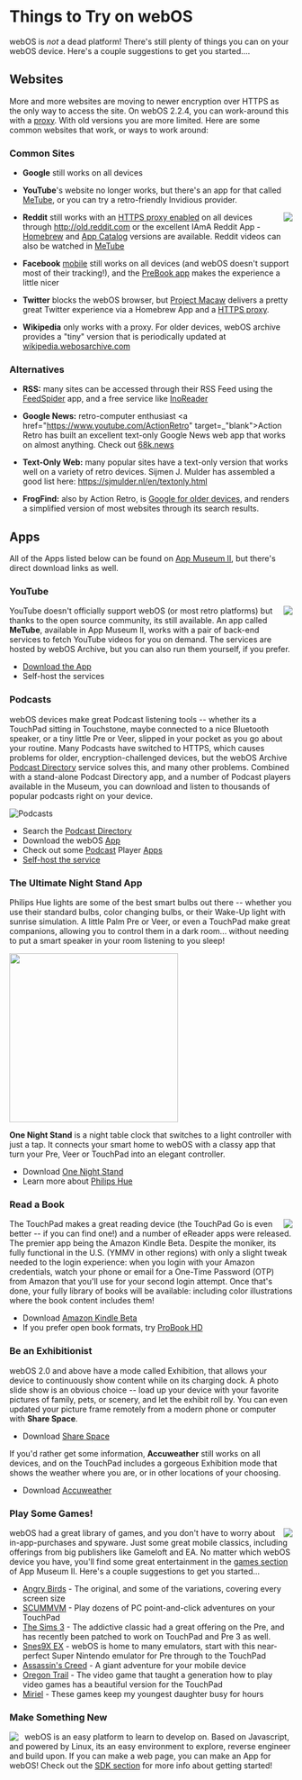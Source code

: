 # Things to Try on webOS
webOS is *not* a dead platform! There's still plenty of things you can on your webOS device. Here's a couple suggestions to get you started....

## Websites

More and more websites are moving to newer encryption over HTTPS as the only way to access the site. On webOS 2.2.4, you can work-around this with a [proxy](proxysetup.md). With old versions you are more limited. Here are some common websites that work, or ways to work around:

### Common Sites
* **Google** still works on all devices

* **YouTube**'s website no longer works, but there's an app for that called [MeTube](#youtube), or you can try a retro-friendly Invidious provider.

* **Reddit** <img src="../images/reddit.png" align="right" style="padding-left: 8px">still works with an [HTTPS proxy enabled](proxysetup.md) on all devices through <a href="http://old.reddit.com" target="_blank">http://old.reddit.com</a> or the excellent IAmA Reddit App - <a href="https://preware.pivotce.com/package/com.tehtorq.reddit-hb" target="_blank">Homebrew</a> and <a href="http://appcatalog.webosarchive.com/showMuseumDetails.php?search=iama&app=10842" target="_top">App Catalog</a> versions are available. Reddit videos can also be watched in [MeTube](#youtube)

* **Facebook** <a href="http://m.facebook.com" target="_blank">mobile</a> still works on all devices (and webOS doesn't support most of their tracking!), and the <a href="http://appcatalog.webosarchive.com/showMuseumDetails.php?search=prebook&app=1005784" target="_top">PreBook app</a> makes the experience a little nicer

* **Twitter** blocks the webOS browser, but <a href="https://preware.pivotce.com/package/net.minego.phnx" target="_blank">Project Macaw</a> delivers a pretty great Twitter experience via a Homebrew App and a [HTTPS proxy](proxysetup.md).

* **Wikipedia** only works with a proxy. For older devices, webOS archive provides a "tiny" version that is periodically updated at <a href="http://wikipedia.webosarchive.com" target="_blank">wikipedia.webosarchive.com</a>

### Alternatives
* **RSS:** many sites can be accessed through their RSS Feed using the <a href="http://appcatalog.webosarchive.com/showMuseum.php?search=feedspider" target="_top">FeedSpider</a> app, and a free service like <a href="http://www.inoreader.com" target="_blank">InoReader</a>

* **Google News:** retro-computer enthusiast <a href="https://www.youtube.com/ActionRetro" target=_"blank">Action Retro</a> has built an excellent text-only Google News web app that works on almost anything. Check out <a href="http://68k.news/" target="_blank">68k.news</a>

* **Text-Only Web:** many popular sites have a text-only version that works well on a variety of retro devices. Sijmen J. Mulder has assembled a good list here: <a href="https://sjmulder.nl/en/textonly.html" target="_blank">https://sjmulder.nl/en/textonly.html</a>

* **FrogFind:** also by Action Retro, is <a href="http://www.frogfind.com/" target="_blank">Google for older devices</a>, and renders a simplified version of most websites through its search results. 

## Apps

All of the Apps listed below can be found on [App Museum II](appstores.md#install-webos-app-museum-ii), but there's direct download links as well.

### YouTube
<img src="http://www.jonandnic.com/webos/metube/icon.png" align="right" style="padding-left: 8px">YouTube doesn't officially support webOS (or most retro platforms) but thanks to the open source community, its still available. An app called **MeTube**, available in App Museum II, works with a pair of back-end services to fetch YouTube videos for you on demand. The services are hosted by webOS Archive, but you can also run them yourself, if you prefer.

* <a href="http://appcatalog.webosarchive.com/showMuseumDetails.php?search=metube&app=1005774" target="_top">Download the App</a>
* <a herf="https://github.com/codepoet80/metube-php-servicewrapper" target="_blank">Self-host the services</a>

### Podcasts
webOS devices make great Podcast listening tools -- whether its a TouchPad sitting in Touchstone, maybe connected to a nice Bluetooth speaker, or a tiny little Pre or Veer, slipped in your pocket as you go about your routine. Many Podcasts have switched to HTTPS, which causes problems for older, encryption-challenged devices, but the webOS Archive <a href="http://podcasts.webosarchive.com" target="_top">Podcast Directory</a> service solves this, and many other problems. Combined with a stand-alone Podcast Directory app, and a number of Podcast players available in the Museum, you can download and listen to thousands of popular podcasts right on your device.

![Podcasts](../images/retropodcasts.png)

* Search the <a href="http://podcasts.webosarchive.com" target="_top">Podcast Directory</a>
* Download the webOS <a href="http://appcatalog.webosarchive.com/showMuseumDetails.php?search=podcast&app=1005778" target="_top">App</a>
* Check out some <a href="http://appcatalog.webosarchive.com/showMuseumDetails.php?search=podder&app=2046" target="_top">Podcast</a> Player <a href="http://appcatalog.webosarchive.com/showMuseumDetails.php?search=video&app=10384" target="_top">Apps</a>
* <a href="https://github.com/codepoet80/webos-podcastdirectory" target="_blank">Self-host the service</a>

### The Ultimate Night Stand App
Philips Hue lights are some of the best smart bulbs out there -- whether you use their standard bulbs, color changing bulbs, or their Wake-Up light with sunrise simulation. A little Palm Pre or Veer, or even a TouchPad make great companions, allowing you to control them in a dark room... without needing to put a smart speaker in your room listening to you sleep!

<img src="http://www.jonandnic.com/webos/onenightstand/LampsPrePhoto.png" style="width:300px">

**One Night Stand** is a night table clock that switches to a light controller with just a tap. It connects your smart home to webOS with a classy app that turn your Pre, Veer or TouchPad into an elegant controller.

* Download <a href="http://appcatalog.webosarchive.com/showMuseumDetails.php?search=one+night&app=1005771" target="_top">One Night Stand</a>
* Learn more about <a href="https://www.usa.philips.com/c-e/smartsleep/wake-up-light-portfolio.html" target="_blank">Philips Hue</a>

### Read a Book
<img src="../images/kindle.png" align="right" style="padding-left: 8px">The TouchPad makes a great reading device (the TouchPad Go is even better -- if you can find one!) and a number of eReader apps were released. The premier app being the Amazon Kindle Beta. Despite the moniker, its fully functional in the U.S. (YMMV in other regions) with only a slight tweak needed to the login experience: when you login with your Amazon credentials, watch your phone or email for a One-Time Password (OTP) from Amazon that you'll use for your second login attempt. Once that's done, your fully library of books will be available: including color illustrations where the book content includes them!

* Download <a href="http://appcatalog.webosarchive.com/showMuseumDetails.php?search=kindle&app=9216" target="_top">Amazon Kindle Beta</a>
* If you prefer open book formats, try <a href="http://appcatalog.webosarchive.com/showMuseumDetails.php?search=book&app=5139" target="_top">ProBook HD</a>

### Be an Exhibitionist
webOS 2.0 and above have a mode called Exhibition, that allows your device to continuously show content while on its charging dock. A photo slide show is an obvious choice -- load up your device with your favorite pictures of family, pets, or scenery, and let the exhibit roll by. You can even updated your picture frame remotely from a modern phone or computer with **Share Space**.

* Download <a href="http://appcatalog.webosarchive.com/showMuseumDetails.php?search=share&app=1005788" target="_top">Share Space</a>

If you'd rather get some information, **Accuweather** still works on all devices, and on the TouchPad includes a gorgeous Exhibition mode that shows the weather where you are, or in other locations of your choosing.

* Download <a href="http://appcatalog.webosarchive.com/showMuseum.php?search=accuweather" target="_top">Accuweather</a>

### Play Some Games!
<img src="../images/angrybirds.jpg" align="right" style="padding-left: 8px">webOS had a great library of games, and you don't have to worry about in-app-purchases and spyware. Just some great mobile classics, including offerings from big publishers like Gameloft and EA. No matter which webOS device you have, you'll find some great entertainment in the [games section](http://appcatalog.webosarchive.com/showMuseum.php?category=Games&count=1030) of App Museum II. Here's a couple suggestions to get you started...

* <a href="http://appcatalog.webosarchive.com/showMuseum.php?search=angry+birds" target="_top">Angry Birds</a> - The original, and some of the variations, covering every screen size
* <a href="http://appcatalog.webosarchive.com/showMuseumDetails.php?search=scumm&app=1005763" target="_top">SCUMMVM</a> - Play dozens of PC point-and-click adventures on your TouchPad
* <a href="http://appcatalog.webosarchive.com/showMuseumDetails.php?search=sims&app=1100" target="_top">The Sims 3</a> - The addictive classic had a great offering on the Pre, and has recently been patched to work on TouchPad and Pre 3 as well.
* <a href="http://appcatalog.webosarchive.com/showMuseumDetails.php?search=snes&app=8214" target="_top">Snes9X EX</a> - webOS is home to many emulators, start with this near-perfect Super Nintendo emulator for Pre through to the TouchPad
* <a href="http://appcatalog.webosarchive.com/showMuseum.php?search=assassin%27s+creed" target="_top">Assassin's Creed</a> - A giant adventure for your mobile device
* <a href="http://appcatalog.webosarchive.com/showMuseumDetails.php?search=oregon&app=1097" target="_top">Oregon Trail</a> - The video game that taught a generation how to play video games has a beautiful version for the TouchPad
* <a href="http://appcatalog.webosarchive.com/showMuseum.php?search=Miriel" target="_top">Miriel</a> - These games keep my youngest daughter busy for hours

### Make Something New
<img src="http://www.jonandnic.com/webos/webos-sdk.png" align="left" style="padding-right: 8px">webOS is an easy platform to learn to develop on. Based on Javascript, and powered by Linux, its an easy environment to explore, reverse engineer and build upon. If you can make a web page, you can make an App for webOS! Check out the [SDK section](sdkpdk.md) for more info about getting started!